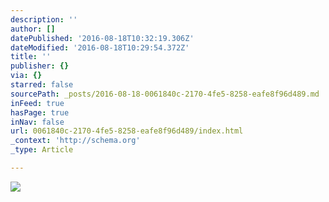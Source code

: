 ```yaml
---
description: ''
author: []
datePublished: '2016-08-18T10:32:19.306Z'
dateModified: '2016-08-18T10:29:54.372Z'
title: ''
publisher: {}
via: {}
starred: false
sourcePath: _posts/2016-08-18-0061840c-2170-4fe5-8258-eafe8f96d489.md
inFeed: true
hasPage: true
inNav: false
url: 0061840c-2170-4fe5-8258-eafe8f96d489/index.html
_context: 'http://schema.org'
_type: Article

---
```

![](https://the-grid-user-content.s3-us-west-2.amazonaws.com/8fcdc9f0-fc75-4a01-80f6-093d55f9e436.jpg)